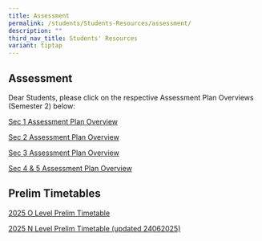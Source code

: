 ```yaml
---
title: Assessment
permalink: /students/Students-Resources/assessment/
description: ""
third_nav_title: Students' Resources
variant: tiptap
---
```

<h2>Assessment</h2>
<p>Dear Students, please click on the respective Assessment Plan Overviews
(Semester 2) below:</p>
<p><a href="/files/2025_Sem_2_Assessment_Plan_Overview_Sec_1_Final.pdf" rel="noopener nofollow" target="_blank">Sec 1 Assessment Plan Overview</a>
</p>
<p><a href="/files/2025_Sem_2_Assessment_Plan_Overview_Sec_2_Final.pdf" rel="noopener nofollow" target="_blank">Sec 2 Assessment Plan Overview</a>
</p>
<p><a href="/files/2025_Sem_2_Assessment_Plan_Overview_Sec_3_Final.pdf" rel="noopener nofollow" target="_blank">Sec 3 Assessment Plan Overview</a>
</p>
<p><a href="/files/2025_Sem_2_Assessment_Plan_Overview__Sec_4_5__new.pdf" rel="noopener nofollow" target="_blank">Sec 4 &amp; 5 Assessment Plan Overview</a>
</p>
<p></p>
<h2>Prelim Timetables</h2>
<p><a href="/files/2025_O_Level_Prelim_Timetable_final.pdf" rel="noopener nofollow" target="_blank">2025 O Level Prelim Timetable</a>
</p>
<p><a href="/files/2025_N_Level_Prelim_Timetable_as_24062025.pdf" rel="noopener nofollow" target="_blank">2025 N Level Prelim Timetable (updated 24062025)</a>
</p>